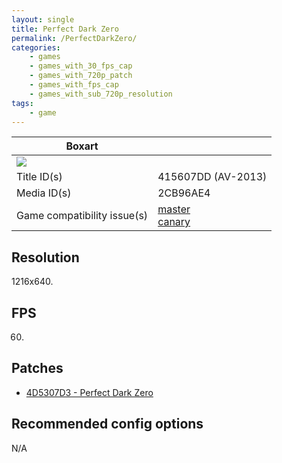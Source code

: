 ```yaml
---
layout: single
title: Perfect Dark Zero
permalink: /PerfectDarkZero/
categories:
    - games
    - games_with_30_fps_cap
    - games_with_720p_patch
    - games_with_fps_cap
    - games_with_sub_720p_resolution
tags:
    - game
---
```


| Boxart      |                    |
| ------      | ---                |
| ![](https://download-ssl.xbox.com/content/images/66acd000-77fe-1000-9115-d8024d5307d3/1033/boxartlg.jpg) | |
| Title ID(s) | 415607DD (AV-2013) |
| Media ID(s) | 2CB96AE4           |
| Game compatibility issue(s) | [master](https://github.com/xenia-project/game-compatibility/issues/175)<br>[canary](https://github.com/xenia-canary/game-compatibility/issues/77) |

## Resolution
1216x640.

## FPS
60.

## Patches
* [4D5307D3 - Perfect Dark Zero](https://github.com/xenia-canary/game-patches/blob/main/patches/4D5307D3%20-%20Perfect%20Dark%20Zero.toml)

## Recommended config options
N/A
